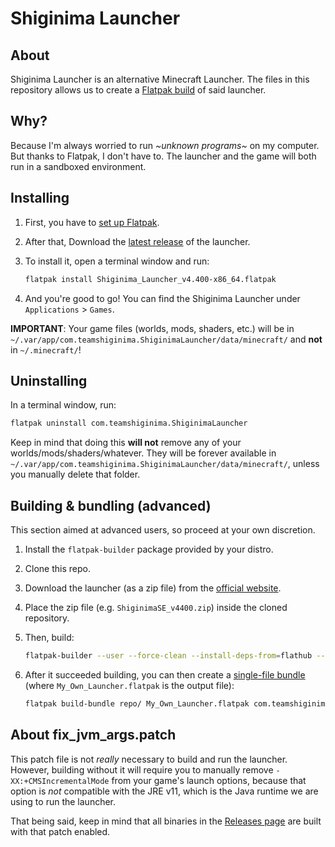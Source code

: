 # Shiginima Launcher

## About

Shiginima Launcher is an alternative Minecraft Launcher. The files in this repository allows us to create a [Flatpak build](https://flatpak.org/faq/) of said launcher.

## Why?

Because I'm always worried to run *\~unknown programs\~* on my computer. But thanks to Flatpak, I don't have to. The launcher and the game will both run in a sandboxed environment.

## Installing

1. First, you have to [set up Flatpak](https://flatpak.org/setup/).
2. After that, Download the [latest release](https://github.com/guihkx/com.teamshiginima.ShiginimaLauncher/releases) of the launcher.
3. To install it, open a terminal window and run:

    ```bash
    flatpak install Shiginima_Launcher_v4.400-x86_64.flatpak
    ```

4. And you're good to go! You can find the Shiginima Launcher under `Applications` > `Games`.

**IMPORTANT**: Your game files (worlds, mods, shaders, etc.) will be in `~/.var/app/com.teamshiginima.ShiginimaLauncher/data/minecraft/` and **not** in `~/.minecraft/`!

## Uninstalling

In a terminal window, run:

```bash
flatpak uninstall com.teamshiginima.ShiginimaLauncher
```

Keep in mind that doing this **will not** remove any of your worlds/mods/shaders/whatever. They will be forever available in `~/.var/app/com.teamshiginima.ShiginimaLauncher/data/minecraft/`, unless you manually delete that folder.

## Building & bundling (advanced)

This section aimed at advanced users, so proceed at your own discretion.

1. Install the `flatpak-builder` package provided by your distro.
2. Clone this repo.
3. Download the launcher (as a zip file) from the [official website](https://teamshiginima.com/update/).
4. Place the zip file (e.g. `ShiginimaSE_v4400.zip`) inside the cloned repository.
5. Then, build:

    ```bash
    flatpak-builder --user --force-clean --install-deps-from=flathub --repo=repo/ --sandbox build com.teamshiginima.ShiginimaLauncher.yml
    ```

6. After it succeeded building, you can then create a [single-file bundle](https://docs.flatpak.org/en/latest/single-file-bundles.html) (where `My_Own_Launcher.flatpak` is the output file):

    ```bash
    flatpak build-bundle repo/ My_Own_Launcher.flatpak com.teamshiginima.ShiginimaLauncher master
    ```

## About fix_jvm_args.patch

This patch file is not *really* necessary to build and run the launcher. However, building without it will require you to manually remove `-XX:+CMSIncrementalMode` from your game's launch options, because that option is *not* compatible with the JRE v11, which is the Java runtime we are using to run the launcher.

That being said, keep in mind that all binaries in the [Releases page](https://github.com/guihkx/com.teamshiginima.ShiginimaLauncher/releases) are built with that patch enabled.
